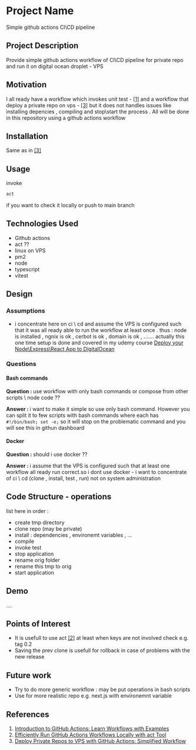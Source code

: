 <h1>Project Name</h1>
Simple github actions CI\CD pipeline

<h2>Project Description</h2>
Provide simple github actions workflow of CI\CD pipeline for private repo and run it on digital ocean droplet - VPS

<h2>Motivation</h2>
I all ready have a workflow which invokes unit test - <a href='#ref1'>[1]</a> and a workflow that deploy a private repo on vps - <a href='#ref3'>[3]</a> but it does not handles issues like installing depencies , compiling and stop\start the process . All will be done in this repository using a github actions workflow

<h2>Installation</h2>
Same as in <a href='#ref3'>[3]</a>


<h2>Usage</h2>
invoke 

```bash
act
```

if you want to check it locally or push to main branch


<h2>Technologies Used</h2>
<ul>
<li>Github actions</li>
<li>act ??</li>
<li>linux on VPS</li>
<li>pm2</li>
<li>node</li>
<li>typescript</li>
<li>vitest</li>
</ul>


<h2>Design</h2>

<h3>Assumptions</h3>
<ul>
<li>i concentrate here on ci \ cd and assume the VPS is configured such that it was all ready able to run the workflow at least once . thus : node is installed , ngnix is ok , cerbot is ok , domain is ok , ....... actually this one time setup is done and covered in my udemy course <a href='https://www.udemy.com/course/deploy-your-node-express-app-to-the-cloud/'>Deploy your Node\Express\React App to DigitalOcean</a></li>
</ul>



<h3>Questions</h3>
<h4>Bash commands</h4>
<strong>Question : </strong>
use workflow with only bash commands or compose from other scripts \ node code ??
<p><strong>Answer : </strong>
i want to make it simple so use only bash command. However you can split it to few scripts with bash commands where each has <code>#!/bin/bash; set -e;</code> so it will stop on the problematic command and you will see this in githun dashboard</p>

<h4>Docker</h4>
<strong>Question : </strong>
should i use docker ??

<p><strong>Answer : </strong>i assume that the VPS is configured such that at least one workflow all ready run correct.so i dont use docker - i want to concentrate of ci \ cd (clone , install, test , run) not on system administration</p>

<h2>Code Structure - operations</h2>
list here in order : 
<ul>
  <li>create tmp directory</li>
  <li>clone repo (may be private)</li>
  <li>install : dependencies , environemt variables , ... </li>
  <li>compile</li>
  <li>invoke test</li>
  <li>stop application</li>
  <li>rename orig folder</li>
  <li>rename this tmp to orig</li>
  <li>start application</li>
</ul>


<h2>Demo</h2>
....

<h2>Points of Interest</h2>
<ul>
    <li>It is usefull to use act <a href='#ref2'>[2]</a> at least when keys are not involved check e.g. tag 0.2</li>
   <li>Saving the prev clone is usefull for rollback in case of problems with the new release</li>
</ul>

<h2>Future work</h2>
<ul>
<li>Try to do more generic workflow : may be put operations in bash scripts</li>
<li>Use for more realistic repo e.g. next.js with environemnt variable</li>
</ul>

<h2>References</h2>
<ol>
    <li id='ref1'><a href='https://youtu.be/x239z6DdE0A'>Introduction to GitHub Actions: Learn Workflows with Examples</a></li>
   <li id='ref2'><a href='https://youtu.be/Mir-uLSQmwA'> Efficiently Run GitHub Actions Workflows Locally with act Tool </a></li>
   <li id='ref3'><a href='https://youtu.be/Aj8vqPHzDos'>Deploy Private Repos to VPS with GitHub Actions: Simplified Workflow</a></li>
</ol>
